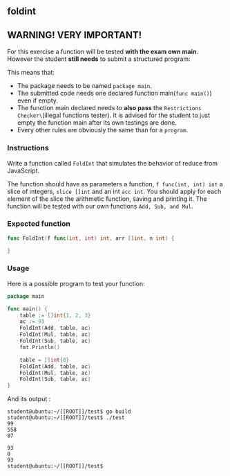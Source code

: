## foldint

## **WARNING! VERY IMPORTANT!**

For this exercise a function will be tested **with the exam own main**. However the student **still needs** to submit a structured program:

This means that:

- The package needs to be named `package main`.
- The submitted code needs one declared function main(```func main()```) even if empty.
- The function main declared needs to **also pass** the `Restrictions Checker\`(illegal functions tester). It is advised for the student to just empty the function main after its own testings are done.
- Every other rules are obviously the same than for a `program`.

### Instructions

Write a function called `FoldInt` that simulates the behavior of reduce from JavaScript.

The function should have as parameters a function, `f func(int, int) int` a slice of integers, `slice []int` and an int `acc int`. You should apply for each element of the slice the arithmetic function, saving and printing it. The function will be tested with our own functions `Add, Sub, and Mul`.

### Expected function

```go
func FoldInt(f func(int, int) int, arr []int, n int) {

}
```

### Usage

Here is a possible program to test your function:

```go
package main

func main() {
	table := []int{1, 2, 3}
	ac := 93
	FoldInt(Add, table, ac)
	FoldInt(Mul, table, ac)
	FoldInt(Sub, table, ac)
	fmt.Println()

	table = []int{0}
	FoldInt(Add, table, ac)
	FoldInt(Mul, table, ac)
	FoldInt(Sub, table, ac)
}

```

And its output :

```console
student@ubuntu:~/[[ROOT]]/test$ go build
student@ubuntu:~/[[ROOT]]/test$ ./test
99
558
87

93
0
93
student@ubuntu:~/[[ROOT]]/test$
```
